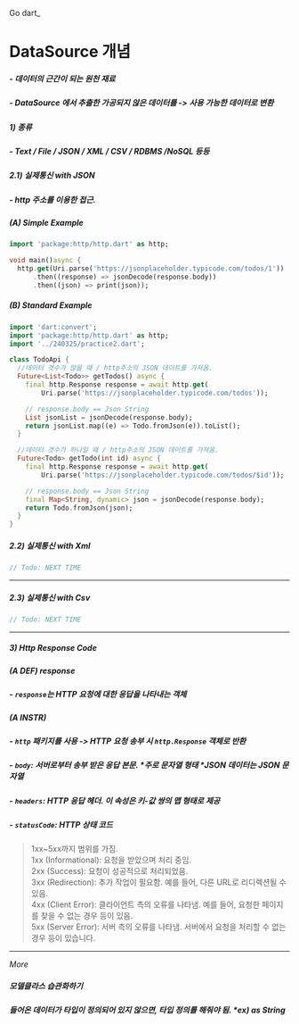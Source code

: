Go dart_

# DataSource 개념

##### - 데이터의 근간이 되는 원천 재료
##### - DataSource 에서 추출한 가공되지 않은 데이터를 -> 사용 가능한 데이터로 변환
##### 1) 종류
##### - Text / File / JSON /  XML / CSV / RDBMS /NoSQL 등등
##### 2.1) 실제통신 with JSON
##### - http 주소를 이용한 접근.
##### (A) Simple Example
```dart
import 'package:http/http.dart' as http;

void main()async {
  http.get(Uri.parse('https://jsonplaceholder.typicode.com/todos/1'))
      .then((response) => jsonDecode(response.body))
      .then((json) => print(json));
```
##### (B) Standard Example
```dart
import 'dart:convert';
import 'package:http/http.dart' as http;
import '../240325/practice2.dart';

class TodoApi {
  //데이터 갯수가 많을 때 / http주소의 JSON 데이트를 가져옴.
  Future<List<Todo>> getTodos() async {
    final http.Response response = await http.get(
        Uri.parse('https://jsonplaceholder.typicode.com/todos'));

    // response.body == Json String
    List jsonList = jsonDecode(response.body);
    return jsonList.map((e) => Todo.fromJson(e)).toList();
  }

  //데이터 갯수가 하나일 때 / http주소의 JSON 데이트를 가져옴.
  Future<Todo> getTodo(int id) async {
    final http.Response response = await http.get(
        Uri.parse('https://jsonplaceholder.typicode.com/todos/$id'));

    // response.body == Json String
    final Map<String, dynamic> json = jsonDecode(response.body);
    return Todo.fromJson(json);
  }
}
```

##### 2.2) 실제통신 with Xml
```dart
// Todo: NEXT TIME
```
----------------------------------
##### 2.3) 실제통신 with Csv
```dart
// Todo: NEXT TIME
```
----------------------------------
##### 3) Http Response Code
##### (A DEF) response
##### - `response`는 HTTP 요청에 대한 응답을 나타내는 객체
##### (A INSTR) 
##### - `http` 패키지를 사용 -> HTTP 요청 송부 시 `http.Response` 객체로 반환
##### - `body`: 서버로부터 송부 받은 응답 본문. *주로 문자열 형태 *JSON 데이터는 JSON 문자열
##### - `headers`: HTTP 응답 헤더. 이 속성은 키-값 쌍의 맵 형태로 제공
##### - `statusCode`: HTTP 상태 코드
> 1xx~5xx까지 범위를 가짐.  
> 1xx (Informational): 요청을 받았으며 처리 중임.  
> 2xx (Success): 요청이 성공적으로 처리되었음.  
> 3xx (Redirection): 추가 작업이 필요함. 예를 들어, 다른 URL로 리디렉션될 수 있음.  
> 4xx (Client Error): 클라이언트 측의 오류를 나타냄. 예를 들어, 요청한 페이지를 찾을 수 없는 경우 등이 있음.  
> 5xx (Server Error): 서버 측의 오류를 나타냄. 서버에서 요청을 처리할 수 없는 경우 등이 있습니다.  

----------------------------------

_More_
##### 모델클라스 습관화하기
##### 들어온 데이터가 타입이 정의되어 있지 않으면, 타입 정의를 해줘야 됨. *ex) as String
